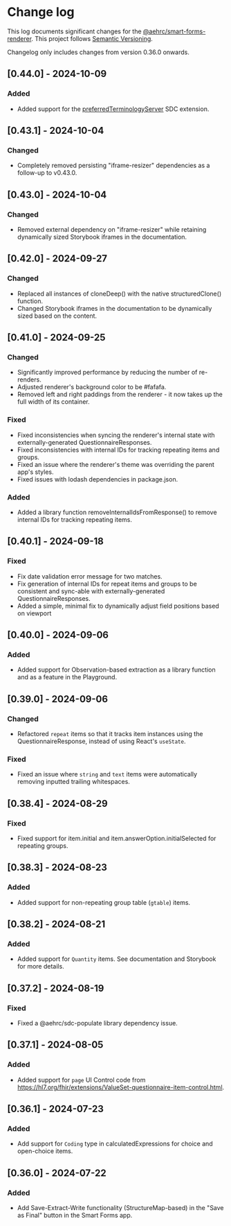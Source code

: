# Change log

This log documents significant changes for the [@aehrc/smart-forms-renderer](https://www.npmjs.com/package/@aehrc/smart-forms-renderer). This project follows
[Semantic Versioning](http://semver.org/).

Changelog only includes changes from version 0.36.0 onwards.


## [0.44.0] - 2024-10-09
### Added
- Added support for the [preferredTerminologyServer](https://hl7.org/fhir/uv/sdc/STU3/StructureDefinition-sdc-questionnaire-preferredTerminologyServer.html) SDC extension.

## [0.43.1] - 2024-10-04
### Changed
- Completely removed persisting "iframe-resizer" dependencies as a follow-up to v0.43.0.

## [0.43.0] - 2024-10-04
### Changed
- Removed external dependency on "iframe-resizer" while retaining dynamically sized Storybook iframes in the documentation.

## [0.42.0] - 2024-09-27
### Changed
- Replaced all instances of cloneDeep() with the native structuredClone() function.
- Changed Storybook iframes in the documentation to be dynamically sized based on the content.

## [0.41.0] - 2024-09-25
### Changed
- Significantly improved performance by reducing the number of re-renders.
- Adjusted renderer's background color to be #fafafa.
- Removed left and right paddings from the renderer - it now takes up the full width of its container.

### Fixed
- Fixed inconsistencies when syncing the renderer's internal state with externally-generated QuestionnaireResponses.
- Fixed inconsistencies with internal IDs for tracking repeating items and groups.
- Fixed an issue where the renderer's theme was overriding the parent app's styles.
- Fixed issues with lodash dependencies in package.json.

### Added
- Added a library function removeInternalIdsFromResponse() to remove internal IDs for tracking repeating items.


## [0.40.1] - 2024-09-18
### Fixed
- Fix date validation error message for two matches.
- Fix generation of internal IDs for repeat items and groups to be consistent and sync-able with externally-generated QuestionnaireResponses.
- Added a simple, minimal fix to dynamically adjust field positions based on viewport

## [0.40.0] - 2024-09-06
### Added
- Added support for Observation-based extraction as a library function and as a feature in the Playground.

## [0.39.0] - 2024-09-06
### Changed
- Refactored `repeat` items so that it tracks item instances using the QuestionnaireResponse, instead of using React's `useState`.

### Fixed
- Fixed an issue where `string` and `text` items were automatically removing inputted trailing whitespaces.

## [0.38.4] - 2024-08-29
### Fixed
- Fixed support for item.initial and item.answerOption.initialSelected for repeating groups.

## [0.38.3] - 2024-08-23
### Added
- Added support for non-repeating group table (`gtable`) items.

## [0.38.2] - 2024-08-21
### Added
- Added support for `Quantity` items. See documentation and Storybook for more details.

## [0.37.2] - 2024-08-19
### Fixed
- Fixed a @aehrc/sdc-populate library dependency issue.

## [0.37.1] - 2024-08-05
### Added
- Added support for `page` UI Control code from https://hl7.org/fhir/extensions/ValueSet-questionnaire-item-control.html.

## [0.36.1] - 2024-07-23
### Added
- Add support for `Coding` type in calculatedExpressions for choice and open-choice items.

## [0.36.0] - 2024-07-22
### Added
- Add Save-Extract-Write functionality (StructureMap-based) in the "Save as Final" button in the Smart Forms app.
